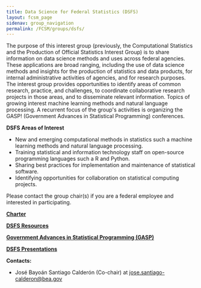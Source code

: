 ```yaml
---
title: Data Science for Federal Statistics (DSFS)
layout: fcsm_page
sidenav: group_navigation
permalink: /FCSM/groups/dsfs/
---
```

<p>The purpose of this interest group (previously, the Computational Statistics and the Production of
Official Statistics Interest Group) is to share information on data science methods and uses across
federal agencies. These applications are broad ranging, including the use of data science methods and
insights for the production of statistics and data products, for internal administrative activities of
agencies, and for research purposes. The interest group provides opportunities to identify areas of
common research, practice, and challenges, to coordinate collaborative research projects in those areas,
and to disseminate relevant information. Topics of growing interest machine learning methods and
natural language processing. A recurrent focus of the group's activities is organizing the GASP!
(Government Advances in Statistical Programming) conferences.</p>
<p><strong>DSFS Areas of Interest</strong></p>
<ul>
  <li>New and emerging computational methods in statistics such a machine learning methods
and natural language processing.</li>
  <li>Training statistical and information technology staff on open-source programming
languages such a R and Python.</li>
  <li>Sharing best practices for implementation and maintenance of statistical software.</li>
  <li>Identifying opportunities for collaboration on statistical computing projects.</li>
</ul>

<p>Please contact the group chair(s) if you are a federal employee and interested in participating.</p>

<p><strong><a href="{{site.baseurl}}/assets/fcsm/files/docs/DSFS_Charter_Signed.pdf">Charter</a></strong></p>
<p><strong><a href="{{site.baseurl}}/FCSM/groups/dsfs-resources/">DSFS Resources</a></strong></p>
<p><strong><a href="{{site.baseurl}}/FCSM/groups/dsfs-gasp/">Government Advances in Statistical Programming (GASP)</a></strong></p>
<p><strong><a href="{{site.baseurl}}/FCSM/groups/dsfs-presentations/">DSFS Presentations</a></strong></p>

<p><strong>Contacts:</strong></p>
<ul>
  <li>José Bayoán Santiago Calderón (Co-chair) at <a href="mailto:Jose.Santiago-Calderon@bea.gov">jose.santiago-calderon@bea.gov</a></li>
</ul>
